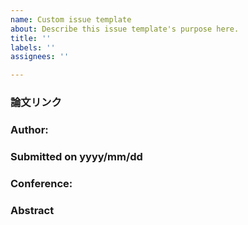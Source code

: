 ```yaml
---
name: Custom issue template
about: Describe this issue template's purpose here.
title: ''
labels: ''
assignees: ''

---
```


### 論文リンク
### Author: 
### Submitted on yyyy/mm/dd
### Conference:

### Abstract
